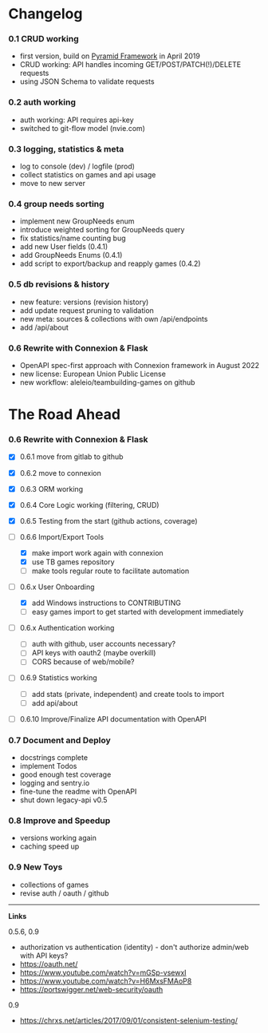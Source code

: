 # Changelog

### 0.1 CRUD working
- first version, build on [Pyramid Framework](https://trypyramid.com/) in April 2019
- CRUD working: API handles incoming GET/POST/PATCH(!)/DELETE requests
- using JSON Schema to validate requests

### 0.2 auth working
- auth working: API requires api-key
- switched to git-flow model (nvie.com)

### 0.3 logging, statistics & meta
- log to console (dev) / logfile (prod)
- collect statistics on games and api usage
- move to new server

### 0.4 group needs sorting
- implement new GroupNeeds enum
- introduce weighted sorting for GroupNeeds query
- fix statistics/name counting bug
- add new User fields (0.4.1)
- add GroupNeeds Enums (0.4.1)
- add script to export/backup and reapply games (0.4.2)

### 0.5 db revisions & history
- new feature: versions (revision history)
- add update request pruning to validation
- new meta: sources & collections with own /api/endpoints
- add /api/about

### 0.6 Rewrite with Connexion & Flask
- OpenAPI spec-first approach with Connexion framework in August 2022
- new license: European Union Public License
- new workflow: aleleio/teambuilding-games on github

# The Road Ahead

### 0.6 Rewrite with Connexion & Flask
- [x] 0.6.1 move from gitlab to github
- [x] 0.6.2 move to connexion
- [x] 0.6.3 ORM working
- [x] 0.6.4 Core Logic working (filtering, CRUD)
- [x] 0.6.5 Testing from the start (github actions, coverage)

- [ ] 0.6.6 Import/Export Tools
  - [x] make import work again with connexion
  - [x] use TB games repository
  - [ ] make tools regular route to facilitate automation 
  
- [ ] 0.6.x User Onboarding
  - [x] add Windows instructions to CONTRIBUTING
  - [ ] easy games import to get started with development immediately

- [ ] 0.6.x Authentication working   
  - [ ] auth with github, user accounts necessary?
  - [ ] API keys with oauth2 (maybe overkill)
  - [ ] CORS because of web/mobile?

- [ ] 0.6.9 Statistics working
  - [ ] add stats (private, independent) and create tools to import 
  - [ ] add api/about

- [ ] 0.6.10 Improve/Finalize API documentation with OpenAPI


### 0.7 Document and Deploy
- docstrings complete
- implement Todos
- good enough test coverage
- logging and sentry.io
- fine-tune the readme with OpenAPI 
- shut down legacy-api v0.5

### 0.8 Improve and Speedup
- versions working again
- caching speed up
  
### 0.9 New Toys
- collections of games
- revise auth / oauth / github



---
**Links**

0.5.6, 0.9
- authorization vs authentication (identity) - don't authorize admin/web with API keys?
- https://oauth.net/
- https://www.youtube.com/watch?v=mGSp-vsewxI
- https://www.youtube.com/watch?v=H6MxsFMAoP8
- https://portswigger.net/web-security/oauth

0.9
- https://chrxs.net/articles/2017/09/01/consistent-selenium-testing/
